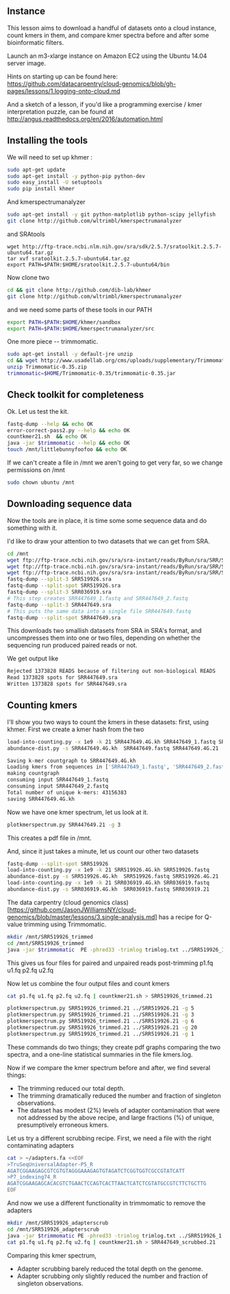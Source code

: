 ## Instance 
This lesson aims to download a handful of datasets onto a cloud instance, count
kmers in them, and compare kmer spectra before and after some bioinformatic 
filters.

Launch an m3-xlarge instance on Amazon EC2 using the Ubuntu 14.04 server image.

Hints on starting up can be found here:
https://github.com/datacarpentry/cloud-genomics/blob/gh-pages/lessons/1.logging-onto-cloud.md

And a sketch of a lesson, if you'd like a programming exercise / kmer interpretation
puzzle, can be found at http://angus.readthedocs.org/en/2016/automation.html

## Installing the tools

We will need to set up khmer :

```bash
sudo apt-get update
sudo apt-get install -y python-pip python-dev  
sudo easy_install -U setuptools
sudo pip install khmer
```

And kmerspectrumanalyzer 
```bash
sudo apt-get install -y git python-matplotlib python-scipy jellyfish
git clone http://github.com/wltrimbl/kmerspectrumanalyzer
```

and SRAtools
```
wget http://ftp-trace.ncbi.nlm.nih.gov/sra/sdk/2.5.7/sratoolkit.2.5.7-ubuntu64.tar.gz
tar xvf sratoolkit.2.5.7-ubuntu64.tar.gz
export PATH=$PATH:$HOME/sratoolkit.2.5.7-ubuntu64/bin
```

Now clone two 
```bash
cd && git clone http://github.com/dib-lab/khmer
git clone http://github.com/wltrimbl/kmerspectrumanalyzer
```
and we need some parts of these tools in our PATH
```bash
export PATH=$PATH:$HOME/khmer/sandbox
export PATH=$PATH:$HOME/kmerspectrumanalyzer/src
```

One more piece -- trimmomatic.
```bash
sudo apt-get install -y default-jre unzip
cd && wget http://www.usadellab.org/cms/uploads/supplementary/Trimmomatic/Trimmomatic-0.35.zip
unzip Trimmomatic-0.35.zip
trimmomatic=$HOME/Trimmomatic-0.35/trimmomatic-0.35.jar
```

## Check toolkit for completeness
Ok.  Let us test the kit.
```bash
fastq-dump --help && echo OK
error-correct-pass2.py --help && echo OK 
countkmer21.sh  && echo OK
java -jar $trimmomatic --help && echo OK
touch /mnt/littlebunnyfoofoo && echo OK
```

If we can't create a file in /mnt we aren't going to get very far, so 
we change permissions on /mnt
```bash
sudo chown ubuntu /mnt
```

## Downloading sequence data
Now the tools are in place, it is time some some sequence data and do something with it.

I'd like to draw your attention to two datasets that we can get from SRA.

```bash
cd /mnt
wget ftp://ftp-trace.ncbi.nih.gov/sra/sra-instant/reads/ByRun/sra/SRR/SRR519/SRR519926/SRR519926.sra #   86M
wget ftp://ftp-trace.ncbi.nih.gov/sra/sra-instant/reads/ByRun/sra/SRR/SRR036/SRR036919/SRR036919.sra
wget ftp://ftp-trace.ncbi.nih.gov/sra/sra-instant/reads/ByRun/sra/SRR/SRR447/SRR447649/SRR447649.sra #   168M
fastq-dump --split-3 SRR519926.sra 
fastq-dump --split-spot SRR519926.sra
fastq-dump --split-3 SRR036919.sra 
# This step creates SRR447649_1.fastq and SRR447649_2.fastq 
fastq-dump --split-3 SRR447649.sra 
# This puts the same data into a single file SRR447649.fastq 
fastq-dump --split-spot SRR447649.sra 
```
This downloads two smallish datasets from SRA in SRA's format, and uncompresses them into one or two files, depending on whether the sequencing run produced paired reads or not.

We get output like
```bash
Rejected 1373828 READS because of filtering out non-biological READS
Read 1373828 spots for SRR447649.sra
Written 1373828 spots for SRR447649.sra
```

## Counting kmers

I'll show you two ways to count the kmers in these datasets: first, using khmer.
First we create a kmer hash from the two
```bash
load-into-counting.py -x 1e9 -k 21 SRR447649.4G.kh SRR447649_1.fastq SRR447649_2.fastq 
abundance-dist.py -s SRR447649.4G.kh  SRR447649.fastq SRR447649.4G.21
```

```bash
Saving k-mer countgraph to SRR447649.4G.kh
Loading kmers from sequences in ['SRR447649_1.fastq', 'SRR447649_2.fastq']
making countgraph
consuming input SRR447649_1.fastq
consuming input SRR447649_2.fastq
Total number of unique k-mers: 43156383
saving SRR447649.4G.kh
```

Now we have one kmer spectrum, let us look at it.
```bash
plotkmerspectrum.py SRR447649.21 -g 3
```
This creates a pdf file in /mnt.  

And, since it just takes a minute, let us count our other two datasets
```bash
fastq-dump --split-spot SRR519926
load-into-counting.py -x 1e9 -k 21 SRR519926.4G.kh SRR519926.fastq 
abundance-dist.py -s SRR519926.4G.kh  SRR519926.fastq SRR519926.4G.21
load-into-counting.py -x 1e9 -k 21 SRR036919.4G.kh SRR036919.fastq 
abundance-dist.py -s SRR036919.4G.kh  SRR036919.fastq SRR036919.21
```

The data carpentry 
(cloud genomics class)[https://github.com/JasonJWilliamsNY/cloud-genomics/blob/master/lessons/3.single-analysis.md] has a recipe for Q-value trimming using Trimmomatic.

```bash 
mkdir /mnt/SRR519926_trimmed
cd /mnt/SRR519926_trimmed
java -jar $trimmomatic  PE -phred33 -trimlog trimlog.txt ../SRR519926_1.fastq ../SRR519926_2.fastq p1.fq u1.fq p2.fq u2.fq LEADING:5 TRAILING:5 SLIDINGWINDOW:4:20 MINLEN:50 2>&1 | tee cmd.txt
```
This gives us four files for paired and unpaired reads post-trimming p1.fq u1.fq p2.fq u2.fq

Now let us combine the four output files and count kmers
```bash
cat p1.fq u1.fq p2.fq u2.fq | countkmer21.sh > SRR519926_trimmed.21
```

```bash
plotkmerspectrum.py SRR519926_trimmed.21 ../SRR519926.21 -g 5
plotkmerspectrum.py SRR519926_trimmed.21 ../SRR519926.21 -g 3
plotkmerspectrum.py SRR519926_trimmed.21 ../SRR519926.21 -g 6
plotkmerspectrum.py SRR519926_trimmed.21 ../SRR519926.21 -g 20
plotkmerspectrum.py SRR519926_trimmed.21 ../SRR519926.21 -g 1
```
These commands do two things; they create pdf graphs comparing the two spectra, 
and a one-line statistical summaries in the file kmers.log.

Now if we compare the kmer spectrum before and after, we find several things:
* The trimming reduced our total depth.  
* The trimming dramatically reduced the number and fraction of singleton observations.
* The dataset has modest (2%) levels of adapter contamination that were not addressed by the above recipe, and large fractions (%) of unique, presumptively erroneous kmers.

Let us try a different scrubbing recipe.  First, we need a file with the right contaminating adapters

```bash
cat > ~/adapters.fa <<EOF
>TruSeqUniversalAdapter-P5_R
AGATCGGAAGAGCGTCGTGTAGGGAAAGAGTGTAGATCTCGGTGGTCGCCGTATCATT
>P7_indexing74_R
AGATCGGAAGAGCACACGTCTGAACTCCAGTCACTTAACTCATCTCGTATGCCGTCTTCTGCTTG
EOF
```

And now we use a different functionality in trimmomatic to remove the adapters
```bash
mkdir /mnt/SRR519926_adapterscrub
cd /mnt/SRR519926_adapterscrub
java -jar $trimmomatic PE -phred33 -trimlog trimlog.txt ../SRR519926_1.fastq ../SRR519926_2.fastq p1.fq u1.fq p2.fq u2.fq ILLUMINACLIP:$HOME/adapters.fa:2:30:10 2>&1 | tee cmd.txt
cat p1.fq u1.fq p2.fq u2.fq | countkmer21.sh > SRR447649_scrubbed.21
```

Comparing this kmer spectrum, 
* Adapter scrubbing barely reduced the total depth on the genome.
* Adapter scrubbing only slightly reduced the number and fraction of singleton observations.



